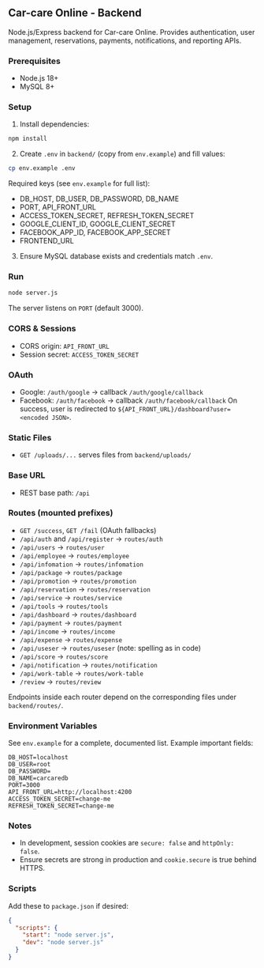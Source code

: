 ## Car-care Online - Backend

Node.js/Express backend for Car-care Online. Provides authentication, user management, reservations, payments, notifications, and reporting APIs.

### Prerequisites
- Node.js 18+
- MySQL 8+

### Setup
1. Install dependencies:
```bash
npm install
```
2. Create `.env` in `backend/` (copy from `env.example`) and fill values:
```bash
cp env.example .env
```
Required keys (see `env.example` for full list):
- DB_HOST, DB_USER, DB_PASSWORD, DB_NAME
- PORT, API_FRONT_URL
- ACCESS_TOKEN_SECRET, REFRESH_TOKEN_SECRET
- GOOGLE_CLIENT_ID, GOOGLE_CLIENT_SECRET
- FACEBOOK_APP_ID, FACEBOOK_APP_SECRET
- FRONTEND_URL

3. Ensure MySQL database exists and credentials match `.env`.

### Run
```bash
node server.js
```
The server listens on `PORT` (default 3000).

### CORS & Sessions
- CORS origin: `API_FRONT_URL`
- Session secret: `ACCESS_TOKEN_SECRET`

### OAuth
- Google: `/auth/google` → callback `/auth/google/callback`
- Facebook: `/auth/facebook` → callback `/auth/facebook/callback`
On success, user is redirected to `${API_FRONT_URL}/dashboard?user=<encoded JSON>`.

### Static Files
- `GET /uploads/...` serves files from `backend/uploads/`

### Base URL
- REST base path: `/api`

### Routes (mounted prefixes)
- `GET /success`, `GET /fail` (OAuth fallbacks)
- `/api/auth` and `/api/register` → `routes/auth`
- `/api/users` → `routes/user`
- `/api/employee` → `routes/employee`
- `/api/infomation` → `routes/infomation`
- `/api/package` → `routes/package`
- `/api/promotion` → `routes/promotion`
- `/api/reservation` → `routes/reservation`
- `/api/service` → `routes/service`
- `/api/tools` → `routes/tools`
- `/api/dashboard` → `routes/dashboard`
- `/api/payment` → `routes/payment`
- `/api/income` → `routes/income`
- `/api/expense` → `routes/expense`
- `/api/useser` → `routes/useser` (note: spelling as in code)
- `/api/score` → `routes/score`
- `/api/notification` → `routes/notification`
- `/api/work-table` → `routes/work-table`
- `/review` → `routes/review`

Endpoints inside each router depend on the corresponding files under `backend/routes/`.

### Environment Variables
See `env.example` for a complete, documented list. Example important fields:
```env
DB_HOST=localhost
DB_USER=root
DB_PASSWORD=
DB_NAME=carcaredb
PORT=3000
API_FRONT_URL=http://localhost:4200
ACCESS_TOKEN_SECRET=change-me
REFRESH_TOKEN_SECRET=change-me
```

### Notes
- In development, session cookies are `secure: false` and `httpOnly: false`.
- Ensure secrets are strong in production and `cookie.secure` is true behind HTTPS.

### Scripts
Add these to `package.json` if desired:
```json
{
  "scripts": {
    "start": "node server.js",
    "dev": "node server.js"
  }
}
```


